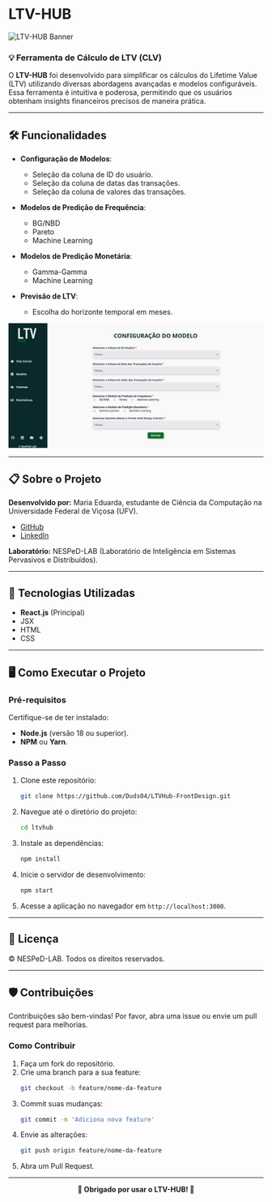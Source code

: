 # LTV-HUB

<img src="https://via.placeholder.com/800x200?text=LTV-HUB" alt="LTV-HUB Banner" />

### 💡 Ferramenta de Cálculo de LTV (CLV)

O **LTV-HUB** foi desenvolvido para simplificar os cálculos do Lifetime Value (LTV) utilizando diversas abordagens avançadas e modelos configuráveis. Essa ferramenta é intuitiva e poderosa, permitindo que os usuários obtenham insights financeiros precisos de maneira prática.

---

## 🛠️ Funcionalidades

- **Configuração de Modelos**:
  - Seleção da coluna de ID do usuário.
  - Seleção da coluna de datas das transações.
  - Seleção da coluna de valores das transações.
  
- **Modelos de Predição de Frequência**:
  - BG/NBD
  - Pareto
  - Machine Learning

- **Modelos de Predição Monetária**:
  - Gamma-Gamma
  - Machine Learning

- **Previsão de LTV**:
  - Escolha do horizonte temporal em meses.

<img src="./public/assets/Tela.png" alt="Exemplo de Dashboard" />

---

## 📋 Sobre o Projeto

**Desenvolvido por:** Maria Eduarda, estudante de Ciência da Computação na Universidade Federal de Viçosa (UFV).

- [GitHub](https://github.com/Duds04)
- [LinkedIn](https://www.linkedin.com/in/maria-eduarda-de-pinho-braga-558057219/)


**Laboratório:** NESPeD-LAB (Laboratório de Inteligência em Sistemas Pervasivos e Distribuídos).

---

## 🔧 Tecnologias Utilizadas

- **React.js** (Principal)
- JSX
- HTML
- CSS

---

## 🖥️ Como Executar o Projeto

### Pré-requisitos

Certifique-se de ter instalado:
- **Node.js** (versão 18 ou superior).
- **NPM** ou **Yarn**.

### Passo a Passo

1. Clone este repositório:
   ```bash
   git clone https://github.com/Duds04/LTVHub-FrontDesign.git
   ```

2. Navegue até o diretório do projeto:
   ```bash
   cd ltvhub
   ```

3. Instale as dependências:
   ```bash
   npm install
   ```

4. Inicie o servidor de desenvolvimento:
   ```bash
   npm start
   ```

5. Acesse a aplicação no navegador em `http://localhost:3000`.

---

## 📜 Licença

© NESPeD-LAB. Todos os direitos reservados.

---

## 🛡️ Contribuições

Contribuições são bem-vindas! Por favor, abra uma issue ou envie um pull request para melhorias.

### Como Contribuir

1. Faça um fork do repositório.
2. Crie uma branch para a sua feature:
   ```bash
   git checkout -b feature/nome-da-feature
   ```
3. Commit suas mudanças:
   ```bash
   git commit -m 'Adiciona nova feature'
   ```
4. Envie as alterações:
   ```bash
   git push origin feature/nome-da-feature
   ```
5. Abra um Pull Request.

---

<div align="center">
  <strong>🌟 Obrigado por usar o LTV-HUB! 🌟</strong>
</div>

